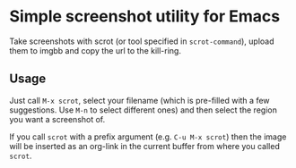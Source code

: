 # Simple screenshot utility for Emacs

Take screenshots with scrot (or tool specified in `scrot-command`),
upload them to imgbb and copy the url to the kill-ring.

## Usage

Just call `M-x scrot`, select your filename (which is pre-filled
with a few suggestions. Use `M-n` to select different ones)
and then select the region you want a screenshot of.

If you call `scrot` with a prefix argument (e.g. `C-u M-x scrot`)
then the image will be inserted as an org-link in the current
buffer from where you called `scrot`.

